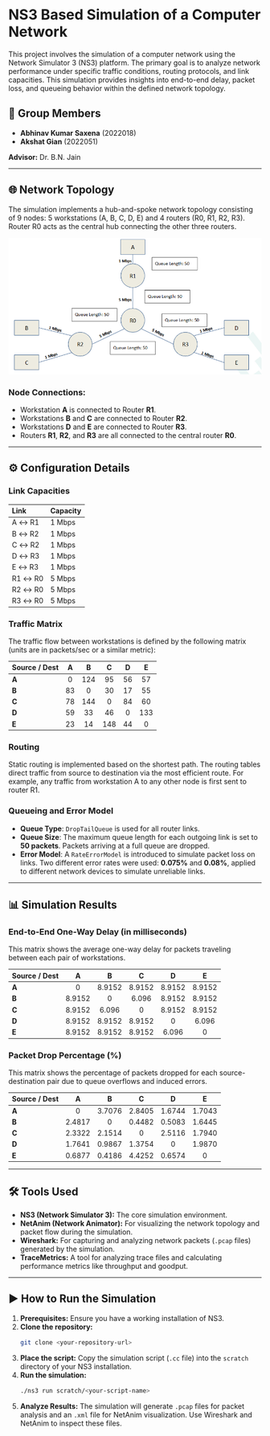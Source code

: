 # NS3 Based Simulation of a Computer Network

This project involves the simulation of a computer network using the Network Simulator 3 (NS3) platform. The primary goal is to analyze network performance under specific traffic conditions, routing protocols, and link capacities. This simulation provides insights into end-to-end delay, packet loss, and queueing behavior within the defined network topology.

## 👥 Group Members

* **Abhinav Kumar Saxena** (2022018)
* **Akshat Gian** (2022051)

**Advisor:** Dr. B.N. Jain

---

## 🌐 Network Topology

The simulation implements a hub-and-spoke network topology consisting of 9 nodes: 5 workstations (A, B, C, D, E) and 4 routers (R0, R1, R2, R3). Router R0 acts as the central hub connecting the other three routers.

![Network Topology](network_topology.png)

### Node Connections:
* Workstation **A** is connected to Router **R1**.
* Workstations **B** and **C** are connected to Router **R2**.
* Workstations **D** and **E** are connected to Router **R3**.
* Routers **R1**, **R2**, and **R3** are all connected to the central router **R0**.

---

## ⚙️ Configuration Details

### Link Capacities

| Link        | Capacity |
| :---------- | :------- |
| A ↔ R1      | 1 Mbps   |
| B ↔ R2      | 1 Mbps   |
| C ↔ R2      | 1 Mbps   |
| D ↔ R3      | 1 Mbps   |
| E ↔ R3      | 1 Mbps   |
| R1 ↔ R0     | 5 Mbps   |
| R2 ↔ R0     | 5 Mbps   |
| R3 ↔ R0     | 5 Mbps   |

### Traffic Matrix

The traffic flow between workstations is defined by the following matrix (units are in packets/sec or a similar metric):

| Source / Dest | A   | B   | C   | D   | E   |
| :------------ | :-: | :-: | :-: | :-: | :-: |
| **A** | 0   | 124 | 95  | 56  | 57  |
| **B** | 83  | 0   | 30  | 17  | 55  |
| **C** | 78  | 144 | 0   | 84  | 60  |
| **D** | 59  | 33  | 46  | 0   | 133 |
| **E** | 23  | 14  | 148 | 44  | 0   |

### Routing

Static routing is implemented based on the shortest path. The routing tables direct traffic from source to destination via the most efficient route. For example, any traffic from workstation A to any other node is first sent to router R1.

### Queueing and Error Model

* **Queue Type**: `DropTailQueue` is used for all router links.
* **Queue Size**: The maximum queue length for each outgoing link is set to **50 packets**. Packets arriving at a full queue are dropped.
* **Error Model**: A `RateErrorModel` is introduced to simulate packet loss on links. Two different error rates were used: **0.075%** and **0.08%**, applied to different network devices to simulate unreliable links.

---

## 📊 Simulation Results

### End-to-End One-Way Delay (in milliseconds)

This matrix shows the average one-way delay for packets traveling between each pair of workstations.

| Source / Dest | A      | B      | C      | D      | E      |
| :------------ | :----: | :----: | :----: | :----: | :----: |
| **A** | 0      | 8.9152 | 8.9152 | 8.9152 | 8.9152 |
| **B** | 8.9152 | 0      | 6.096  | 8.9152 | 8.9152 |
| **C** | 8.9152 | 6.096  | 0      | 8.9152 | 8.9152 |
| **D** | 8.9152 | 8.9152 | 8.9152 | 0      | 6.096  |
| **E** | 8.9152 | 8.9152 | 8.9152 | 6.096  | 0      |

### Packet Drop Percentage (%)

This matrix shows the percentage of packets dropped for each source-destination pair due to queue overflows and induced errors.

| Source / Dest | A      | B      | C      | D      | E      |
| :------------ | :----: | :----: | :----: | :----: | :----: |
| **A** | 0      | 3.7076 | 2.8405 | 1.6744 | 1.7043 |
| **B** | 2.4817 | 0      | 0.4482 | 0.5083 | 1.6445 |
| **C** | 2.3322 | 2.1514 | 0      | 2.5116 | 1.7940 |
| **D** | 1.7641 | 0.9867 | 1.3754 | 0      | 1.9870 |
| **E** | 0.6877 | 0.4186 | 4.4252 | 0.6574 | 0      |

---

## 🛠️ Tools Used

* **NS3 (Network Simulator 3):** The core simulation environment.
* **NetAnim (Network Animator):** For visualizing the network topology and packet flow during the simulation.
* **Wireshark:** For capturing and analyzing network packets (`.pcap` files) generated by the simulation.
* **TraceMetrics:** A tool for analyzing trace files and calculating performance metrics like throughput and goodput.

---

## ▶️ How to Run the Simulation

1.  **Prerequisites:** Ensure you have a working installation of NS3.
2.  **Clone the repository:**
    ```bash
    git clone <your-repository-url>
    ```
3.  **Place the script:** Copy the simulation script (`.cc` file) into the `scratch` directory of your NS3 installation.
4.  **Run the simulation:**
    ```bash
    ./ns3 run scratch/<your-script-name>
    ```
5.  **Analyze Results:** The simulation will generate `.pcap` files for packet analysis and an `.xml` file for NetAnim visualization. Use Wireshark and NetAnim to inspect these files.
